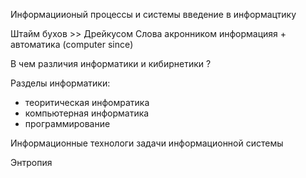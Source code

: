 Информациионый процессы и системы 
введение в информацтику

Штайм бухов >> Дрейкусом
Слова акронником  информацияя + автоматика (computer since)

В чем различия информатики и кибирнетики ?

Разделы информатики:
- теоритическая инфомратика
- компьютерная информатика
- программирование

Информационные технологи 
задачи информационной системы

 Энтропия